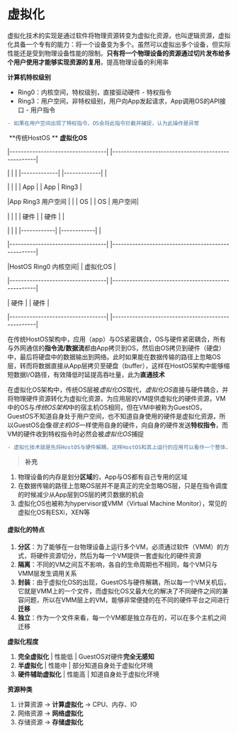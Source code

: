# 虚拟化

虚拟化技术的实现是通过软件将物理资源转变为虚拟化资源，也叫逻辑资源，虚拟化具备一个专有的能力：将一个设备变为多个。虽然可以虚拟出多个设备，但实际性能还是受到物理设备性能的限制。**只有将一个物理设备的资源通过切片发布给多个用户使用才能够实现资源的复用**，提高物理设备的利用率



**计算机特权级别**

- Ring0：内核空间，特权级别，直接驱动硬件 - 特权指令
- Ring3：用户空间，非特权级别，用户向App发起请求，App调用OS的API接口 - 用户指令

```diff
- 如果在用户空间出现了特权指令，OS会将此指令拦截并捕捉，认为此操作是异常
```



​            **传统HostOS **                                          **虚拟化OS**

|----------------------------------|          |---------------------------------------------------|

|                                          |          |   |-------------|   |-------------|                 | 

|                                          |          |   |    App    |    |    App    |   Ring3    |

|App     Ring3   用户空间  |          |   |     OS      |   |     OS      | 用户空间|

|                                          |           |   |    硬件    |   |    硬件    |                 |

|                                          |           |   |------------|    |------------|                  |								

|----------------------------------|           |---------------------------------------------------|

|HostOS  Ring0  内核空间|           |                         虚拟化OS                      |

|----------------------------------|            |---------------------------------------------------|

|                硬件                   |           |                            硬件                            |

|----------------------------------|            |---------------------------------------------------|

在传统HostOS架构中，应用（app）与OS紧密耦合，OS与硬件紧密耦合，所有与外网通信的**指令流/数据流**都由App拷贝到OS，然后由OS拷贝到硬件（硬盘）中，最后将硬盘中的数据输出到网络。此时如果能在数据传输的路径上忽略OS层，转而将数据直接从App层拷贝至硬盘（buffer），这样在HostOS架构中能够缩短数据I/O路径，有效降低时延提高吞吐量，此为**直通技术**

在虚拟化OS架构中，传统OS层被*虚拟化OS*取代，*虚拟化OS*直接与硬件耦合，并将物理硬件资源转化为虚拟化资源，为应用层的VM提供虚拟化的硬件资源，VM中的OS与*传统OS架构*中的宿主机OS相同，但在VM中被称为GuestOS，GuestOS不知道自身处于用户空间，也不知道自身使用的硬件是虚拟化资源，所以GuestOS会像*宿主机OS*一样使用自身的硬件，向自身的硬件发送**特权指令**，而VM的硬件收到特权指令时必然会被*虚拟化OS*捕捉

```diff
- 虚拟化技术就是先将HostOS与硬件解耦，这样HostOS和其上运行的应用可以看作一个整体，然后在硬件上在添加一个虚拟化OS层，将多个HostOS放置在一个虚拟化OS上运行，虚拟化OS为上层的HostOS提供虚拟化资源，这样HostOS在不知情的情况下调用虚拟化硬件来达到物理资源的复用
```

> **补充**

1. 物理设备的内存是划分**区域**的，App与OS都有自己专用的区域
2. 在数据传输的路径上忽略OS层并不是真正的完全忽略OS层，只是在指令调度的时候减少从App层到OS层的拷贝数据的机会
3. 虚拟化OS也被称为hypervisor或VMM（Virtual Machine Monitor），常见的虚拟化OS有ESXi，XEN等



#### 虚拟化的特点

1. **分区**：为了能够在一台物理设备上运行多个VM，必须通过软件（VMM）的方式，将硬件资源切分，然后为每一个VM提供一套虚拟化的硬件资源
2. **隔离**：不同的VM之间互不影响，各自的生命周期也不相同，每个VM只与VMM层发生调用关系
3. **封装**：由于虚拟化OS的出现，GuestOS与硬件解耦，所以每一个VM关机后，它就是VMM上的一个文件，而虚拟化OS又最大化的解决了不同硬件之间的兼容问题，所以在VMM层上的VM，能够非常便捷的在不同的硬件平台之间进行**迁移**
4. **独立**：作为一个文件来看，每一个VM都是独立存在的，可以在多个主机之间迁移



**虚拟化程度**

1. **完全虚拟化** | 性能低 | GuestOS对硬件**完全无感知**
2. **半虚拟化** | 性能中 | 部分知道自身处于虚拟化环境
3. **硬件辅助虚拟化** | 性能高 | 知道自身处于虚拟化环境

**资源种类**

1. 计算资源 -> **计算虚拟化** -> CPU、内存、IO
2. 网络资源 -> **网络虚拟化**
3. 存储资源 -> **存储虚拟化**

